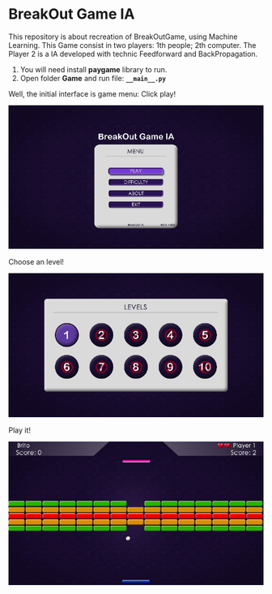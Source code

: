 # BreakOut Game IA
This repository is about recreation of BreakOutGame, using Machine Learning. This Game consist in two players: 1th people; 2th computer. The Player 2 is a IA developed with technic Feedforward and BackPropagation.

1) You will need install <b>paygame</b> library to run.
2) Open folder <b>Game</b> and run file: <b> ````__main__.py ```` </b>

Well, the initial interface is game menu:
Click play!

<img src="https://github.com/CleitonBrito/BreakOut_Game_IA/blob/master/screenshot01.jpg">

Choose an level!

<img src="https://github.com/CleitonBrito/BreakOut_Game_IA/blob/master/screenshot02.jpg">

Play it!

<img src="https://github.com/CleitonBrito/BreakOut_Game_IA/blob/master/screenshot03.jpg">
